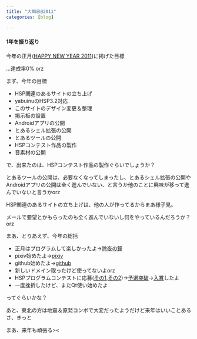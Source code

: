 ```yaml
---
title: "大晦日@2011"
categories: [blog]

---
```


#### 1年を振り返り

今年の正月([HAPPY NEW YEAR 2011][1])に掲げた目標

 [1]: /blog/2010/01/01/happy-new-year-2011.html

...達成率0% orz

まず、今年の目標

  * HSP関連のあるサイトの立ち上げ
  * yabuinuのHSP3.2対応
  * このサイトのデザイン変更＆整理
  * 掲示板の設置
  * Androidアプリの公開
  * とあるシェル拡張の公開
  * とあるツールの公開
  * HSPコンテスト作品の製作
  * 音素材の公開

で、出来たのは、HSPコンテスト作品の製作ぐらいでしょうか？

とあるツールの公開は、必要なくなってしまったし、とあるシェル拡張の公開やAndroidアプリの公開は全く進んでいない、と言うか他のことに興味が移って進んでいないと言うかorz

HSP関連のあるサイトの立ち上げは、他の人が作ってるからまあ様子見。

メールで要望とかもらったのも全く進んでいないし何をやっているんだろうか？orz



  


まあ、とりあえず、今年の総括

  * 正月はプログラムして楽しかったよ→[除夜の鐘][2]
  * pixiv始めたよ→[pixiv][3]
  * github始めたよ→[github][4]
  * 新しいドメイン取ったけど使ってないよorz
  * HSPプログラムコンテストに応募([その1][5],[その2][6])→[予選突破][7]→[入賞][8]したよ
  * 一度挫折したけど、またQt使い始めたよ

 [2]: /soft/tool/joya_no_kane
 [3]: http://www.pixiv.net/member.php?id=1547498
 [4]: https://github.com/sharkpp
 [5]: /blog/2011/08/31/entry-the-HSP-program-contest-2011.html
 [6]: /blog/2011/09/27/entry-the-HSP-program-contest-2011-2.html
 [7]: /blog/2011/11/26/hsp-program-contest-2011-has-passed-the-initial-screening
 [8]: http://www.sharkpp.net/blog/2011/12/08/hsp-program-contest-2011-winner

ってぐらいかな？



  


あと、東北の方は地震＆原発コンボで大変だったようだけど来年はいいことあるさ、きっと

まあ、来年も頑張る><